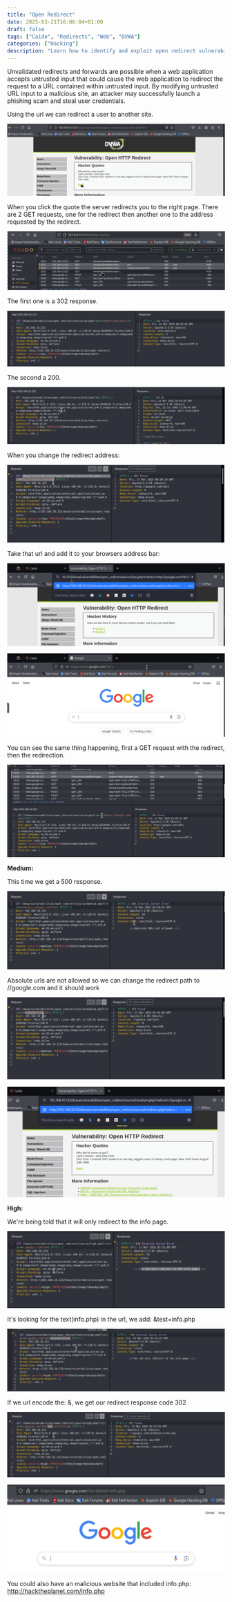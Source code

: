 ```yaml
---
title: "Open Redirect"
date: 2025-03-21T16:06:04+01:00
draft: false
tags: ["Caido", "Redirects", "Web", "DVWA"]
categories: ["Hacking"]
description: "Learn how to identify and exploit open redirect vulnerabilities in DVWA. This guide explains how unvalidated redirects can be abused for phishing and credential theft, demonstrates practical attack techniques across different security levels, and provides tips for detection and prevention with hands-on examples and screenshots."
---
```


Unvalidated redirects and forwards are possible when a web application accepts untrusted input that could cause the web application to redirect the request to a URL contained within untrusted input. By modifying untrusted URL input to a malicious site, an attacker may successfully launch a phishing scam and steal user credentials.

Using the url we can redirect a user to another site.

![](1.png)

When you click the quote the server redirects you to the right page. There are 2 GET requests, one for the redirect then another one to the address requested by the redirect. 

![](2.png)

The first one is a 302 response.

![](3.png)

The second a 200.

![](4.png)


When you change the redirect address: 

![](5.png)

Take that url and add it to your browsers address bar: 

![](6.png)


![](7.png)

You can see the same thing happening, first a GET request with the redirect, then  the redirection. 

![](8.png)

**Medium:**

This time we get a 500 response. 

![](9.png)

Absolute urls are not allowed so we can change the redirect path to //google.com and it should work 

![](10.png)

![](11.png)


**High:**

We're being told that it will only redirect to the info page.

![](12.png)

It's looking for the text(info.php) in the url, we add: &test=info.php


![](13.png)


If we url encode the: &, we get our redirect response code 302

![](14.png)

![](15.png)


You could also have an malicious website that included info.php:
http://hacktheplanet.com/info.php

